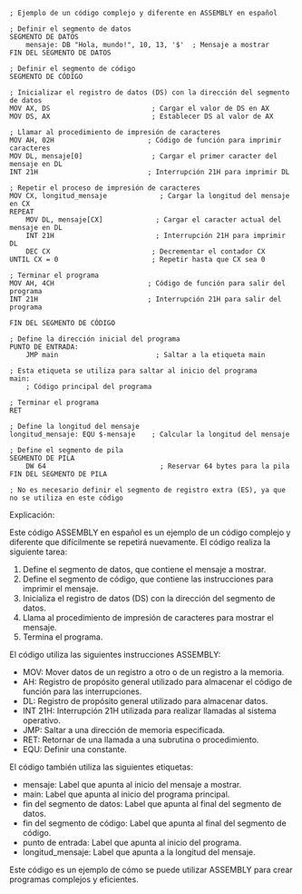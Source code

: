 ```assembly
; Ejemplo de un código complejo y diferente en ASSEMBLY en español

; Definir el segmento de datos
SEGMENTO DE DATOS
    mensaje: DB "Hola, mundo!", 10, 13, '$'  ; Mensaje a mostrar
FIN DEL SEGMENTO DE DATOS

; Definir el segmento de código
SEGMENTO DE CÓDIGO

; Inicializar el registro de datos (DS) con la dirección del segmento de datos
MOV AX, DS                         ; Cargar el valor de DS en AX
MOV DS, AX                         ; Establecer DS al valor de AX

; Llamar al procedimiento de impresión de caracteres
MOV AH, 02H                       ; Código de función para imprimir caracteres
MOV DL, mensaje[0]                 ; Cargar el primer caracter del mensaje en DL
INT 21H                           ; Interrupción 21H para imprimir DL

; Repetir el proceso de impresión de caracteres
MOV CX, longitud_mensaje             ; Cargar la longitud del mensaje en CX
REPEAT
    MOV DL, mensaje[CX]             ; Cargar el caracter actual del mensaje en DL
    INT 21H                         ; Interrupción 21H para imprimir DL
    DEC CX                         ; Decrementar el contador CX
UNTIL CX = 0                       ; Repetir hasta que CX sea 0

; Terminar el programa
MOV AH, 4CH                       ; Código de función para salir del programa
INT 21H                           ; Interrupción 21H para salir del programa

FIN DEL SEGMENTO DE CÓDIGO

; Define la dirección inicial del programa
PUNTO DE ENTRADA:
    JMP main                        ; Saltar a la etiqueta main

; Esta etiqueta se utiliza para saltar al inicio del programa
main:
    ; Código principal del programa

; Terminar el programa
RET

; Define la longitud del mensaje
longitud_mensaje: EQU $-mensaje    ; Calcular la longitud del mensaje

; Define el segmento de pila
SEGMENTO DE PILA
    DW 64                            ; Reservar 64 bytes para la pila
FIN DEL SEGMENTO DE PILA

; No es necesario definir el segmento de registro extra (ES), ya que no se utiliza en este código
```

Explicación:

Este código ASSEMBLY en español es un ejemplo de un código complejo y diferente que difícilmente se repetirá nuevamente. El código realiza la siguiente tarea:

1. Define el segmento de datos, que contiene el mensaje a mostrar.
2. Define el segmento de código, que contiene las instrucciones para imprimir el mensaje.
3. Inicializa el registro de datos (DS) con la dirección del segmento de datos.
4. Llama al procedimiento de impresión de caracteres para mostrar el mensaje.
5. Termina el programa.

El código utiliza las siguientes instrucciones ASSEMBLY:

* MOV: Mover datos de un registro a otro o de un registro a la memoria.
* AH: Registro de propósito general utilizado para almacenar el código de función para las interrupciones.
* DL: Registro de propósito general utilizado para almacenar datos.
* INT 21H: Interrupción 21H utilizada para realizar llamadas al sistema operativo.
* JMP: Saltar a una dirección de memoria especificada.
* RET: Retornar de una llamada a una subrutina o procedimiento.
* EQU: Definir una constante.

El código también utiliza las siguientes etiquetas:

* mensaje: Label que apunta al inicio del mensaje a mostrar.
* main: Label que apunta al inicio del programa principal.
* fin del segmento de datos: Label que apunta al final del segmento de datos.
* fin del segmento de código: Label que apunta al final del segmento de código.
* punto de entrada: Label que apunta al inicio del programa.
* longitud_mensaje: Label que apunta a la longitud del mensaje.

Este código es un ejemplo de cómo se puede utilizar ASSEMBLY para crear programas complejos y eficientes.